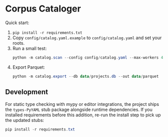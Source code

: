 # Corpus Cataloger

Quick start:

1) `pip install -r requirements.txt`
2) Copy `config/catalog.yaml.example` to `config/catalog.yaml` and set your roots.
3) Run a small test:
   ```powershell
   python -m catalog.scan --config config/catalog.yaml --max-workers 4
   ```
4) Export Parquet:
   ```powershell
   python -m catalog.export --db data/projects.db --out data/parquet
   ```

## Development

For static type checking with mypy or editor integrations, the project ships the `types-PyYAML` stub package alongside runtime dependencies. If you installed requirements before this addition, re-run the install step to pick up the updated stubs:

```powershell
pip install -r requirements.txt
```
